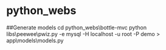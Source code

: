 # python_webs

##Generate models
cd python_webs\bottle-mvc
python libs\peewee\pwiz.py -e mysql -H localhost -u root -P demo > app\models\models.py